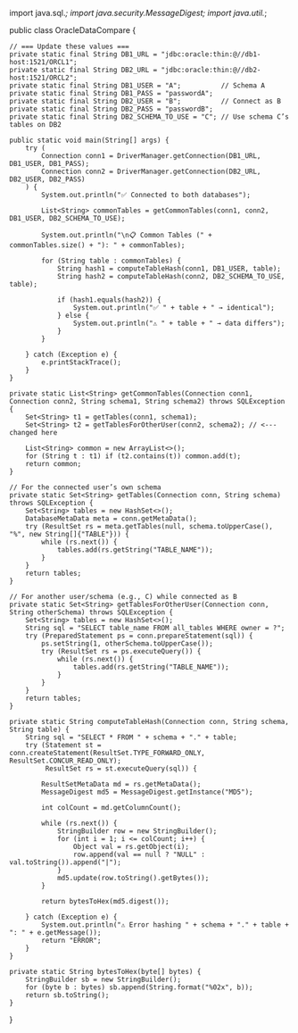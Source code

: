 import java.sql.*;
import java.security.MessageDigest;
import java.util.*;

public class OracleDataCompare {

    // === Update these values ===
    private static final String DB1_URL = "jdbc:oracle:thin:@//db1-host:1521/ORCL1";
    private static final String DB2_URL = "jdbc:oracle:thin:@//db2-host:1521/ORCL2";
    private static final String DB1_USER = "A";          // Schema A
    private static final String DB1_PASS = "passwordA";
    private static final String DB2_USER = "B";          // Connect as B
    private static final String DB2_PASS = "passwordB";
    private static final String DB2_SCHEMA_TO_USE = "C"; // Use schema C’s tables on DB2

    public static void main(String[] args) {
        try (
            Connection conn1 = DriverManager.getConnection(DB1_URL, DB1_USER, DB1_PASS);
            Connection conn2 = DriverManager.getConnection(DB2_URL, DB2_USER, DB2_PASS)
        ) {
            System.out.println("✅ Connected to both databases");

            List<String> commonTables = getCommonTables(conn1, conn2, DB1_USER, DB2_SCHEMA_TO_USE);

            System.out.println("\n📋 Common Tables (" + commonTables.size() + "): " + commonTables);

            for (String table : commonTables) {
                String hash1 = computeTableHash(conn1, DB1_USER, table);
                String hash2 = computeTableHash(conn2, DB2_SCHEMA_TO_USE, table);

                if (hash1.equals(hash2)) {
                    System.out.println("✅ " + table + " → identical");
                } else {
                    System.out.println("⚠️ " + table + " → data differs");
                }
            }

        } catch (Exception e) {
            e.printStackTrace();
        }
    }

    private static List<String> getCommonTables(Connection conn1, Connection conn2, String schema1, String schema2) throws SQLException {
        Set<String> t1 = getTables(conn1, schema1);
        Set<String> t2 = getTablesForOtherUser(conn2, schema2); // <--- changed here

        List<String> common = new ArrayList<>();
        for (String t : t1) if (t2.contains(t)) common.add(t);
        return common;
    }

    // For the connected user’s own schema
    private static Set<String> getTables(Connection conn, String schema) throws SQLException {
        Set<String> tables = new HashSet<>();
        DatabaseMetaData meta = conn.getMetaData();
        try (ResultSet rs = meta.getTables(null, schema.toUpperCase(), "%", new String[]{"TABLE"})) {
            while (rs.next()) {
                tables.add(rs.getString("TABLE_NAME"));
            }
        }
        return tables;
    }

    // For another user/schema (e.g., C) while connected as B
    private static Set<String> getTablesForOtherUser(Connection conn, String otherSchema) throws SQLException {
        Set<String> tables = new HashSet<>();
        String sql = "SELECT table_name FROM all_tables WHERE owner = ?";
        try (PreparedStatement ps = conn.prepareStatement(sql)) {
            ps.setString(1, otherSchema.toUpperCase());
            try (ResultSet rs = ps.executeQuery()) {
                while (rs.next()) {
                    tables.add(rs.getString("TABLE_NAME"));
                }
            }
        }
        return tables;
    }

    private static String computeTableHash(Connection conn, String schema, String table) {
        String sql = "SELECT * FROM " + schema + "." + table;
        try (Statement st = conn.createStatement(ResultSet.TYPE_FORWARD_ONLY, ResultSet.CONCUR_READ_ONLY);
             ResultSet rs = st.executeQuery(sql)) {

            ResultSetMetaData md = rs.getMetaData();
            MessageDigest md5 = MessageDigest.getInstance("MD5");

            int colCount = md.getColumnCount();

            while (rs.next()) {
                StringBuilder row = new StringBuilder();
                for (int i = 1; i <= colCount; i++) {
                    Object val = rs.getObject(i);
                    row.append(val == null ? "NULL" : val.toString()).append("|");
                }
                md5.update(row.toString().getBytes());
            }

            return bytesToHex(md5.digest());

        } catch (Exception e) {
            System.out.println("⚠️ Error hashing " + schema + "." + table + ": " + e.getMessage());
            return "ERROR";
        }
    }

    private static String bytesToHex(byte[] bytes) {
        StringBuilder sb = new StringBuilder();
        for (byte b : bytes) sb.append(String.format("%02x", b));
        return sb.toString();
    }
}